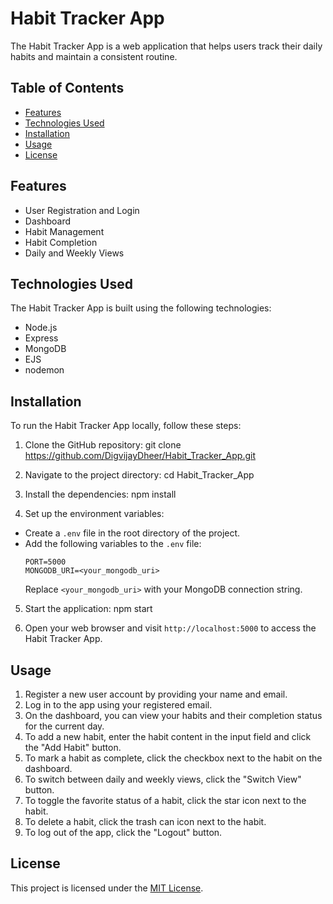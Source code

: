 # Habit Tracker App

The Habit Tracker App is a web application that helps users track their daily habits and maintain a consistent routine.

## Table of Contents

- [Features](#features)
- [Technologies Used](#technology-used)
- [Installation](#installation)
- [Usage](#usage)
- [License](#license)

## Features

- User Registration and Login
- Dashboard
- Habit Management
- Habit Completion
- Daily and Weekly Views

## Technologies Used

The Habit Tracker App is built using the following technologies:

- Node.js
- Express
- MongoDB
- EJS
- nodemon

## Installation

To run the Habit Tracker App locally, follow these steps:

1. Clone the GitHub repository:
   git clone https://github.com/DigvijayDheer/Habit_Tracker_App.git

2. Navigate to the project directory:
   cd Habit_Tracker_App

3. Install the dependencies:
   npm install

4. Set up the environment variables:

- Create a `.env` file in the root directory of the project.
- Add the following variables to the `.env` file:
  ```
  PORT=5000
  MONGODB_URI=<your_mongodb_uri>
  ```
  Replace `<your_mongodb_uri>` with your MongoDB connection string.

5. Start the application:
   npm start

6. Open your web browser and visit `http://localhost:5000` to access the Habit Tracker App.

## Usage

1. Register a new user account by providing your name and email.
2. Log in to the app using your registered email.
3. On the dashboard, you can view your habits and their completion status for the current day.
4. To add a new habit, enter the habit content in the input field and click the "Add Habit" button.
5. To mark a habit as complete, click the checkbox next to the habit on the dashboard.
6. To switch between daily and weekly views, click the "Switch View" button.
7. To toggle the favorite status of a habit, click the star icon next to the habit.
8. To delete a habit, click the trash can icon next to the habit.
9. To log out of the app, click the "Logout" button.

## License

This project is licensed under the [MIT License](LICENSE).
